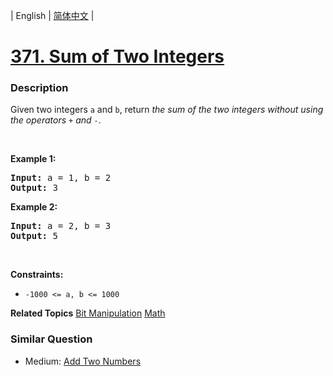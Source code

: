 | English | [简体中文](README.md) |

# [371. Sum of Two Integers](https://leetcode-cn.com/problems/sum-of-two-integers)
 ### Description
<p>Given two integers <code>a</code> and <code>b</code>, return <em>the sum of the two integers without using the operators</em> <code>+</code> <em>and</em> <code>-</code>.</p>

<p>&nbsp;</p>
<p><strong>Example 1:</strong></p>
<pre><strong>Input:</strong> a = 1, b = 2
<strong>Output:</strong> 3
</pre><p><strong>Example 2:</strong></p>
<pre><strong>Input:</strong> a = 2, b = 3
<strong>Output:</strong> 5
</pre>
<p>&nbsp;</p>
<p><strong>Constraints:</strong></p>

<ul>
	<li><code>-1000 &lt;= a, b &lt;= 1000</code></li>
</ul>

**Related Topics**  [Bit Manipulation](https://leetcode-cn.com/tag/bit-manipulation) [Math](https://leetcode-cn.com/tag/math) 

### Similar Question
 - Medium:	[Add Two Numbers](https://leetcode-cn.com/problems/add-two-numbers) 
